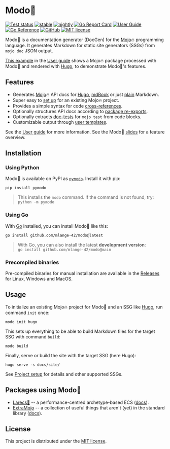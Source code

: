 # Modo🧯

[![Test status](https://img.shields.io/github/actions/workflow/status/mlange-42/modo/tests.yml?branch=main&label=Tests&logo=github)](https://github.com/mlange-42/modo/actions/workflows/tests.yml)
[![stable](https://img.shields.io/github/actions/workflow/status/mlange-42/modo/test-stable.yml?branch=main&label=stable&logo=github)](https://github.com/mlange-42/modo/actions/workflows/test-stable.yml)
[![nightly](https://img.shields.io/github/actions/workflow/status/mlange-42/modo/test-nightly.yml?branch=main&label=nightly&logo=github)](https://github.com/mlange-42/modo/actions/workflows/test-nightly.yml)
[![Go Report Card](https://goreportcard.com/badge/github.com/mlange-42/modo)](https://goreportcard.com/report/github.com/mlange-42/modo)
[![User Guide](https://img.shields.io/badge/user_guide-%23007D9C?logo=go&logoColor=white&labelColor=gray)](https://mlange-42.github.io/modo/)
[![Go Reference](https://img.shields.io/badge/reference-%23007D9C?logo=go&logoColor=white&labelColor=gray)](https://pkg.go.dev/github.com/mlange-42/modo)
[![GitHub](https://img.shields.io/badge/github-repo-blue?logo=github)](https://github.com/mlange-42/modo)
[![MIT license](https://img.shields.io/badge/MIT-brightgreen?label=license)](https://github.com/mlange-42/modo/blob/main/LICENSE)

Modo🧯 is a documentation generator (DocGen) for the [Mojo](https://www.modular.com/mojo)🔥 programming language.
It generates Markdown for static site generators (SSGs) from `mojo doc` JSON output.

[This example](https://mlange-42.github.io/modo/mypkg/) in the [User guide](https://mlange-42.github.io/modo/) shows a Mojo🔥 package processed with Modo🧯 and rendered with [Hugo](https://gohugo.io), to demonstrate Modo🧯's features.

## Features

* Generates [Mojo](https://www.modular.com/mojo)🔥 API docs for [Hugo](https://mlange-42.github.io/modo/guide/formats#hugo), [mdBook](https://mlange-42.github.io/modo/guide/formats#mdbook) or just [plain](https://mlange-42.github.io/modo/guide/formats#plain-markdown) Markdown.
* Super easy to [set up](https://mlange-42.github.io/modo/guide/setup) for an existing Mojo🔥 project.
* Provides a simple syntax for code [cross-references](https://mlange-42.github.io/modo/guide/features/crossrefs).
* Optionally structures API docs according to [package re-exports](https://mlange-42.github.io/modo/guide/features/reexports).
* Optionally extracts [doc-tests](https://mlange-42.github.io/modo/guide/features/doctests) for `mojo test` from code blocks.
* Customizable output through [user templates](https://mlange-42.github.io/modo/guide/features/templates).

See the [User guide](https://mlange-42.github.io/modo/) for more information.
See the Modo🧯 [slides](https://mlange-42.github.io/modo/slides/) for a feature overview.

## Installation

### Using Python

Modo🧯 is available on PyPI as [`pymodo`](https://pypi.org/project/pymodo/).
Install it with pip:

```
pip install pymodo
```

> This installs the `modo` command. If the command is not found, try:  
> `python -m pymodo`

### Using Go

With [Go](https://go.dev) installed, you can install Modo🧯 like this:

```
go install github.com/mlange-42/modo@latest
```

> With Go, you can also install the latest **development version**:  
> `go install github.com/mlange-42/modo@main`

### Precompiled binaries

Pre-compiled binaries for manual installation are available in the
[Releases](https://github.com/mlange-42/modo/releases)
for Linux, Windows and MacOS.

## Usage

To initialize an existing Mojo🔥 project for Modo🧯 and an SSG like [Hugo](https://gohugo.io), run command `init` once:

```
modo init hugo
```

This sets up everything to be able to build Markdown files for the target SSG with command `build`:

```
modo build
```

Finally, serve or build the site with the target SSG (here Hugo):

```
hugo serve -s docs/site/
```

See [Project setup](https://mlange-42.github.io/modo/guide/setup/) for details and other supported SSGs.

## Packages using Modo🧯

- [Larecs🌲](https://github.com/samufi/larecs) -- a performance-centred archetype-based ECS ([docs](https://samufi.github.io/larecs/)).
- [ExtraMojo](https://github.com/ExtraMojo/ExtraMojo) -- a collection of useful things that aren't (yet) in the standard library ([docs](https://extramojo.github.io/ExtraMojo/)).

## License

This project is distributed under the [MIT license](./LICENSE).
